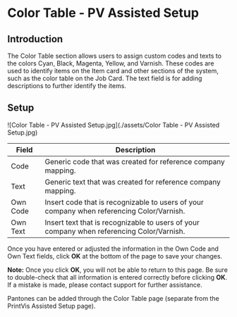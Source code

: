 # Color Table - PV Assisted Setup

## Introduction

The Color Table section allows users to assign custom codes and texts to the colors Cyan, Black, Magenta, Yellow, and Varnish. These codes are used to identify items on the Item card and other sections of the system, such as the color table on the Job Card. The text field is for adding descriptions to further identify the items.

## Setup

![Color Table - PV Assisted Setup.jpg](./assets/Color Table - PV Assisted Setup.jpg)


| Field     | Description                                                                                                  |
|-----------|--------------------------------------------------------------------------------------------------------------|
| Code      | Generic code that was created for reference company mapping.                                                 |
| Text      | Generic text that was created for reference company mapping.                                                 |
| Own Code  | Insert code that is recognizable to users of your company when referencing Color/Varnish.                    |
| Own Text  | Insert text that is recognizable to users of your company when referencing Color/Varnish.                    |

Once you have entered or adjusted the information in the Own Code and Own Text fields, click **OK** at the bottom of the page to save your changes.

**Note:** Once you click **OK**, you will not be able to return to this page. Be sure to double-check that all information is entered correctly before clicking **OK**. If a mistake is made, please contact support for further assistance.

Pantones can be added through the Color Table page (separate from the PrintVis Assisted Setup page). 

